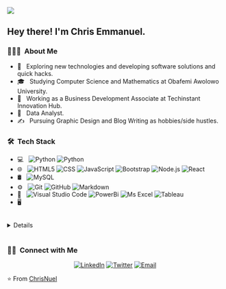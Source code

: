 <img src="https://raw.githubusercontent.com/chrisemmanuel/CHRISEMMANUEL/master/assets/Chris%20Emmanuel%20Singh%20Banner.png">

<h2> Hey there! I'm Chris Emmanuel.</h2>

<h3> 👨🏻‍💻 &nbsp;About Me </h3>

- 🤔 &nbsp; Exploring new technologies and developing software solutions and quick hacks.
- 🎓 &nbsp; Studying Computer Science and Mathematics at Obafemi Awolowo University.
- 💼 &nbsp; Working as a Business Development Associate at Techinstant Innovation Hub.
- 🌱 &nbsp; Data Analyst.
- ✍️ &nbsp; Pursuing Graphic Design and Blog Writing as hobbies/side hustles.

<h3> 🛠 &nbsp;Tech Stack</h3>

- 💻 &nbsp;
  ![Python](https://img.shields.io/badge/-Python-333333?style=flat&logo=python)
  ![Python](https://img.shields.io/badge/-Python-333333?style=flat&logo=python)
- 🌐 &nbsp;
  ![HTML5](https://img.shields.io/badge/-HTML5-333333?style=flat&logo=HTML5)
  ![CSS](https://img.shields.io/badge/-CSS-333333?style=flat&logo=CSS3&logoColor=1572B6)
  ![JavaScript](https://img.shields.io/badge/-JavaScript-333333?style=flat&logo=javascript)
  ![Bootstrap](https://img.shields.io/badge/-Bootstrap-333333?style=flat&logo=bootstrap&logoColor=563D7C)
  ![Node.js](https://img.shields.io/badge/-Node.js-333333?style=flat&logo=node.js)
  ![React](https://img.shields.io/badge/-React-333333?style=flat&logo=react)
- 🛢 &nbsp;
  ![MySQL](https://img.shields.io/badge/-MySQL-333333?style=flat&logo=mysql)
- ⚙️ &nbsp;
  ![Git](https://img.shields.io/badge/-Git-333333?style=flat&logo=git)
  ![GitHub](https://img.shields.io/badge/-GitHub-333333?style=flat&logo=github)
  ![Markdown](https://img.shields.io/badge/-Markdown-333333?style=flat&logo=markdown)
- 🔧 &nbsp;
  ![Visual Studio Code](https://img.shields.io/badge/-Visual%20Studio%20Code-333333?style=flat&logo=visual-studio-code&logoColor=007ACC)
  ![PowerBi](https://img.shields.io/badge/-PowerBi-333333?style=flat&logo=powerbi)
  ![Ms Excel](https://img.shields.io/badge/-PowerBi-333333?style=flat&logo=ms-excel)
  ![Tableau](https://img.shields.io/badge/-PowerBi-333333?style=flat&logo=tableau)
- 🖥 &nbsp;
 

<br/>
  <details>
<a href="https://github.com/chrisemmanuel">

  <summary>:zap: GitHub Stats</summary>



  <img height="180em" src="https://github-readme-stats.vercel.app/api?username=chrisemmanuel&theme=buefy&show_icons=true" />
  <img height="180em" src="https://github-readme-stats.vercel.app/api/top-langs/?username=chrisemmanuel&theme=buefy&layout=compact" />
</a>
</details>

<br/>

<h3> 🤝🏻 &nbsp;Connect with Me </h3>

<p align="center">
<a href="https://www.linkedin.com/in/chrisemmanuel4u/"><img alt="LinkedIn" src="https://img.shields.io/badge/LinkedIn-chrisemmanuel4u-blue?style=flat-square&logo=linkedin"></a>
<a href="https://www.twitter.com/ChrisEmmanuel4u/"><img alt="Twitter" src="https://img.shields.io/badge/Instagram-ChrisEmmanuel4u_-blue?style=flat-square&logo=instagram"></a>
<a href="mailto:okhaniemmanuel7@gmail.com"><img alt="Email" src="https://img.shields.io/badge/Email-okhaniemmanuel7@gmail.com-blue?style=flat-square&logo=gmail"></a>
</p>

⭐️ From [ChrisNuel](https://github.com/chrisemmanuel)

